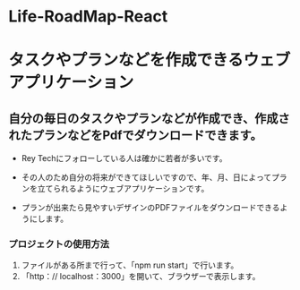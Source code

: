 # Life-RoadMap-React
# タスクやプランなどを作成できるウェブアプリケーション

## 自分の毎日のタスクやプランなどが作成でき、作成されたプランなどをPdfでダウンロードできます。
- Rey Techにフォローしている人は確かに若者が多いです。

- その人のため自分の将来ができてほしいですので、年、月、日によってプランを立てられるようにウェブアプリケーションです。

- プランが出来たら見やすいデザインのPDFファイルをダウンロードできるようにします。

### プロジェクトの使用方法
1. ファイルがある所まで行って、「npm run start」で行います。
2. 「http：// localhost：3000」を開いて、ブラウザーで表示します。

